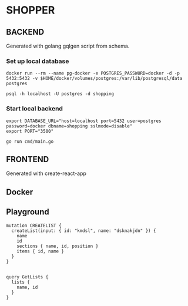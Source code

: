 # SHOPPER

## BACKEND

Generated with golang gqlgen script from schema.

### Set up local database

    docker run --rm --name pg-docker -e POSTGRES_PASSWORD=docker -d -p 5432:5432 -v $HOME/docker/volumes/postgres:/var/lib/postgresql/data postgres

    psql -h localhost -U postgres -d shopping

### Start local backend

    export DATABASE_URL="host=localhost port=5432 user=postgres password=docker dbname=shopping sslmode=disable"
    export PORT="3500"

    go run cmd/main.go

## FRONTEND

Generated with create-react-app

## Docker

## Playground

    mutation CREATELIST {
      createList(input: { id: "kmdsl", name: "dsknakjdn" }) {
        name
        id
        sections { name, id, position }
        items { id, name }
      }
    }


    query GetLists {
      lists {
        name, id
      }
    }
